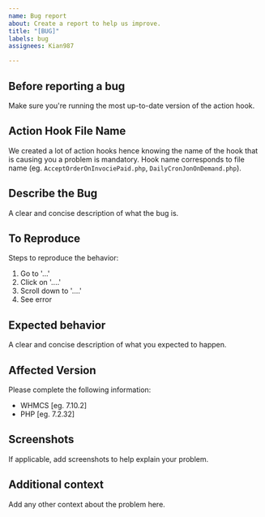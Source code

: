 ```yaml
---
name: Bug report
about: Create a report to help us improve.
title: "[BUG]"
labels: bug
assignees: Kian987

---
```


## Before reporting a bug
Make sure you're running the most up-to-date version of the action hook.

## Action Hook File Name
We created a lot of action hooks hence knowing the name of the hook that is causing you a problem is mandatory. Hook name corresponds to file name (eg. `AcceptOrderOnInvociePaid.php`, `DailyCronJonOnDemand.php`).

## Describe the Bug
A clear and concise description of what the bug is.

## To Reproduce
Steps to reproduce the behavior:
1. Go to '...'
2. Click on '....'
3. Scroll down to '....'
4. See error

## Expected behavior
A clear and concise description of what you expected to happen.

## Affected Version
Please complete the following information:

* WHMCS [eg. 7.10.2]
* PHP [eg. 7.2.32]

## Screenshots
If applicable, add screenshots to help explain your problem.

## Additional context
Add any other context about the problem here.
